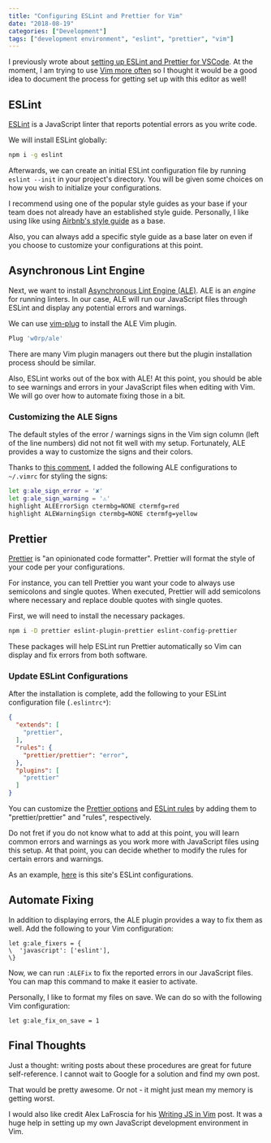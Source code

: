 ```yaml
---
title: "Configuring ESLint and Prettier for Vim"
date: "2018-08-19"
categories: ["Development"]
tags: ["development environment", "eslint", "prettier", "vim"]
---
```


I previously wrote about [setting up ESLint and Prettier for VSCode](/blog/configure-eslint-prettier-vscode). At the moment, I am trying to use [Vim more often](/blog/set-up-vim-tmux-macos) so I thought it would be a good idea to document the process for getting set up with this editor as well!

## ESLint

[ESLint](https://eslint.org/) is a JavaScript linter that reports potential errors as you write code.

We will install ESLint globally:

```bash
npm i -g eslint
```

Afterwards, we can create an initial ESLint configuration file by running `eslint --init` in your project's directory. You will be given some choices on how you wish to initialize your configurations.

I recommend using one of the popular style guides as your base if your team does not already have an established style guide. Personally, I like using like using [Airbnb's style guide](https://github.com/airbnb/javascript) as a base.

Also, you can always add a specific style guide as a base later on even if you choose to customize your configurations at this point.

## Asynchronous Lint Engine

Next, we want to install [Asynchronous Lint Engine (ALE)](https://github.com/w0rp/ale). ALE is an _engine_ for running linters. In our case, ALE will run our JavaScript files through ESLint and display any potential errors and warnings.

We can use [vim-plug](https://github.com/junegunn/vim-plug) to install the ALE Vim plugin.

```bash
Plug 'w0rp/ale'
```

There are many Vim plugin managers out there but the plugin installation process should be similar.

Also, ESLint works out of the box with ALE! At this point, you should be able to see warnings and errors in your JavaScript files when editing with Vim. We will go over how to automate fixing those in a bit.

### Customizing the ALE Signs

The default styles of the error / warnings signs in the Vim sign column (left of the line numbers) did not not fit well with my setup. Fortunately, ALE provides a way to customize the signs and their colors.

Thanks to [this comment](https://github.com/w0rp/ale/issues/44#issuecomment-283252535), I added the following ALE configurations to `~/.vimrc` for styling the signs:

```bash
let g:ale_sign_error = '✘'
let g:ale_sign_warning = '⚠'
highlight ALEErrorSign ctermbg=NONE ctermfg=red
highlight ALEWarningSign ctermbg=NONE ctermfg=yellow
```

## Prettier

[Prettier](https://prettier.io/) is "an opinionated code formatter". Prettier will format the style of your code per your configurations.

For instance, you can tell Prettier you want your code to always use semicolons and single quotes. When executed, Prettier will add semicolons where necessary and replace double quotes with single quotes.

First, we will need to install the necessary packages.

```bash
npm i -D prettier eslint-plugin-prettier eslint-config-prettier
```

These packages will help ESLint run Prettier automatically so Vim can display and fix errors from both software.

### Update ESLint Configurations

After the installation is complete, add the following to your ESLint configuration file (`.eslintrc*`):

```json
{
  "extends": [
    "prettier",
  ],
  "rules": {
    "prettier/prettier": "error",
  },
  "plugins": [
    "prettier"
  ]
}
```

You can customize the [Prettier options](https://prettier.io/docs/en/options.html) and [ESLint rules](https://eslint.org/docs/rules/) by adding them to "prettier/prettier" and "rules", respectively.

Do not fret if you do not know what to add at this point, you will learn common errors and warnings as you work more with JavaScript files using this setup. At that point, you can decide whether to modify the rules for certain errors and warnings.

As an example, [here](https://github.com/davidlamt/davidltran.com/blob/master/.eslintrc.js) is this site's ESLint configurations.

## Automate Fixing

In addition to displaying errors, the ALE plugin provides a way to fix them as well. Add the following to your Vim configuration:

```vim
let g:ale_fixers = {
\  'javascript': ['eslint'],
\}
```

Now, we can run `:ALEFix` to fix the reported errors in our JavaScript files. You can map this command to make it easier to activate.

Personally, I like to format my files on save. We can do so with the following Vim configuration:

```vim
let g:ale_fix_on_save = 1
```

## Final Thoughts

Just a thought: writing posts about these procedures are great for future self-reference. I cannot wait to Google for a solution and find my own post.

That would be pretty awesome. Or not - it might just mean my memory is getting worst.

I would also like credit Alex LaFroscia for his [Writing JS in Vim](https://medium.com/@alexlafroscia/writing-js-in-vim-4c971a95fd49) post. It was a huge help in setting up my own JavaScript development environment in Vim.
